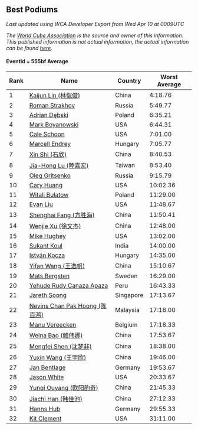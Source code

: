 ## Best Podiums

*Last updated using WCA Developer Export from Wed Apr 10 at 0009UTC*

*The [World Cube Association](https://www.worldcubeassociation.org) is the source and owner of this information. This published information is not actual information, the actual information can be found [here](https://www.worldcubeassociation.org/results).*

#### EventId = 555bf Average

|Rank|Name|Country|Worst Average|  
|--|--|--|--|  
|1|[Kaijun Lin (林恺俊)](https://www.worldcubeassociation.org/persons/2013LINK01)|China|4:18.76|  
|2|[Roman Strakhov](https://www.worldcubeassociation.org/persons/2012STRA02)|Russia|5:49.77|  
|3|[Adrian Dębski](https://www.worldcubeassociation.org/persons/2017DEBS01)|Poland|6:35.21|  
|4|[Mark Boyanowski](https://www.worldcubeassociation.org/persons/2014BOYA01)|USA|6:44.31|  
|5|[Cale Schoon](https://www.worldcubeassociation.org/persons/2014SCHO02)|USA|7:01.00|  
|6|[Marcell Endrey](https://www.worldcubeassociation.org/persons/2007ENDR01)|Hungary|7:05.77|  
|7|[Xin Shi (石欣)](https://www.worldcubeassociation.org/persons/2010SHIX01)|China|8:40.53|  
|8|[Jia-Hong Lu (陸嘉宏)](https://www.worldcubeassociation.org/persons/2007LUJI01)|Taiwan|8:53.40|  
|9|[Oleg Gritsenko](https://www.worldcubeassociation.org/persons/2011GRIT01)|Russia|9:15.79|  
|10|[Cary Huang](https://www.worldcubeassociation.org/persons/2015HUAN48)|USA|10:02.36|  
|11|[Witali Bułatow](https://www.worldcubeassociation.org/persons/2015BUAT01)|Poland|11:29.00|  
|12|[Evan Liu](https://www.worldcubeassociation.org/persons/2009LIUE01)|USA|11:48.67|  
|13|[Shenghai Fang (方胜海)](https://www.worldcubeassociation.org/persons/2016FANG01)|China|11:50.41|  
|14|[Wenjie Xu (徐文杰)](https://www.worldcubeassociation.org/persons/2016XUWE02)|China|12:48.00|  
|15|[Mike Hughey](https://www.worldcubeassociation.org/persons/2007HUGH01)|USA|13:02.00|  
|16|[Sukant Koul](https://www.worldcubeassociation.org/persons/2014KOUL01)|India|14:00.00|  
|17|[István Kocza](https://www.worldcubeassociation.org/persons/2005KOCZ01)|Hungary|14:35.00|  
|18|[Yifan Wang (王逸帆)](https://www.worldcubeassociation.org/persons/2017WANY29)|China|15:10.67|  
|19|[Mats Bergsten](https://www.worldcubeassociation.org/persons/2008BERG04)|Sweden|16:29.00|  
|20|[Yehude Rudy Canaza Apaza](https://www.worldcubeassociation.org/persons/2013APAZ01)|Peru|16:43.33|  
|21|[Jareth Soong](https://www.worldcubeassociation.org/persons/2016SOON01)|Singapore|17:13.67|  
|22|[Nevins Chan Pak Hoong (陈百鸿)](https://www.worldcubeassociation.org/persons/2010CHAN20)|Malaysia|17:18.00|  
|23|[Manu Vereecken](https://www.worldcubeassociation.org/persons/2010VERE01)|Belgium|17:18.33|  
|24|[Weina Bao (鲍伟娜)](https://www.worldcubeassociation.org/persons/2015BAOW01)|China|17:53.67|  
|25|[Mengfei Shen (沈梦非)](https://www.worldcubeassociation.org/persons/2018SHEN07)|China|18:38.00|  
|26|[Yuxin Wang (王宇欣)](https://www.worldcubeassociation.org/persons/2009WANG62)|China|19:46.00|  
|27|[Jan Bentlage](https://www.worldcubeassociation.org/persons/2010BENT01)|Germany|19:53.67|  
|28|[Jason White](https://www.worldcubeassociation.org/persons/2016WHIT16)|USA|20:33.67|  
|29|[Yunqi Ouyang (欧阳韵奇)](https://www.worldcubeassociation.org/persons/2007YUNQ01)|China|21:45.33|  
|30|[Jiachi Han (韩佳池)](https://www.worldcubeassociation.org/persons/2014HANJ02)|China|27:12.33|  
|31|[Hanns Hub](https://www.worldcubeassociation.org/persons/2013HUBH01)|Germany|29:55.33|  
|32|[Kit Clement](https://www.worldcubeassociation.org/persons/2008CLEM01)|USA|31:11.00|  
